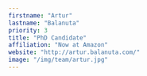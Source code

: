 ```yaml
---
firstname: "Artur"
lastname: "Balanuta"
priority: 3
title: "PhD Candidate"
affiliation: "Now at Amazon"
website: "http://artur.balanuta.com/"
image: "/img/team/artur.jpg"
---
```


